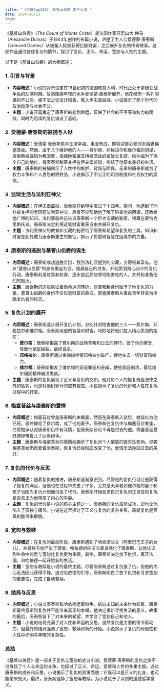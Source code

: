 ```yaml
---
title: "《豆瓣top250》-基督山伯爵 本手大纲 "
date: 2024-10-13
tags: 
---
```

《基督山伯爵》（*The Count of Monte Cristo*）是法国作家亚历山大·仲马（Alexandre Dumas）于1844年创作的长篇小说，讲述了主人公爱德蒙·唐泰斯（Edmond Dantès）从被冤入狱到获得巨额财富，之后展开复仇的传奇故事。这部作品通过错综复杂的情节，探讨了复仇、正义、命运、宽恕与人性的主题。

以下是《基督山伯爵》的大纲概述：

### 1. **引言与背景**
- **内容概述**：小说的背景设定在19世纪初的法国和意大利，时代正处于拿破仑战争后的动荡时期。故事围绕年轻的水手爱德蒙·唐泰斯展开，他在经历一系列阴谋和不公后，被不法之徒设计陷害，冤入伊夫堡监狱。小说揭示了那个时代的政治动荡与社会不公。
- **主题**：小说开篇奠定了唐泰斯的悲剧命运，反映了社会的不平等和权力的腐败，同时为后续的复仇铺设了基础。

### 2. **爱德蒙·唐泰斯的被捕与入狱**
- **内容概述**：爱德蒙·唐泰斯原本生活幸福，事业有成，即将迎娶心爱的未婚妻梅塞苔丝。然而，由于几个嫉妒他的人——费尔南、邓格拉尔和维尔福的阴谋，唐泰斯被诬陷为叛国者，指控他密谋支持被流放的拿破仑复辟。维尔福为了保全自己的地位，将唐泰斯秘密关押在伊夫堡监狱，终结了他原本美好的生活。
- **主题**：唐泰斯的被捕揭示了人性中的嫉妒、背叛与阴谋。无辜的唐泰斯成为了权力斗争和个人恩怨的牺牲品，小说揭示了不公正的司法制度和社会权力的腐败。

### 3. **监狱生活与法利亚神父**
- **内容概述**：在伊夫堡监狱，唐泰斯在绝望中度过了十四年。期间，他遇到了同样被关押的老囚犯法利亚神父，后者不仅帮助他了解了陷害他的阴谋，还教给他广博的知识。法利亚临终前告诉唐泰斯一个巨大宝藏的秘密，埋藏在蒙特克里斯托岛。唐泰斯决定利用这笔财富重获自由并展开复仇。
- **主题**：法利亚神父的教育和宝藏的秘密给了唐泰斯希望和复仇的工具。知识和财富在此处成为唐泰斯重生的象征，揭示了希望和智慧在困境中的力量。

### 4. **唐泰斯的逃脱与基督山伯爵的诞生**
- **内容概述**：唐泰斯成功逃脱监狱，找到法利亚提到的宝藏，变得极其富有。他以“基督山伯爵”的身份重返社会，隐藏自己的过去，开始策划精心设计的复仇行动。唐泰斯利用财富和权谋，逐步接近那些曾经陷害他的人，并开始准备他们的毁灭。
- **主题**：唐泰斯的逃脱象征着他命运的转折，财富和新身份赋予了他复仇的力量。基督山伯爵的身份不仅仅是财富的象征，更是唐泰斯从善良青年转变为冷酷复仇者的标志。

### 5. **复仇计划的展开**
- **内容概述**：唐泰斯逐步展开复仇计划，分别针对陷害他的三人——费尔南、邓格拉尔和维尔福。唐泰斯用他的智慧和财富，巧妙地将他们拉入精心策划的陷阱：
  - **费尔南**：唐泰斯揭露了费尔南的战场背叛和过去的罪行，毁了他的荣誉，导致他家庭破裂，最终自杀。
  - **邓格拉尔**：唐泰斯通过金融操控使邓格拉尔破产，使他失去一切财富和权力。
  - **维尔福**：唐泰斯揭发了维尔福的家庭罪恶和丑闻，使他家庭崩溃，最后维尔福因精神崩溃发疯。
- **主题**：唐泰斯的复仇展现了正义与复仇的交织。他对每个人的报复既是法律之外的惩罚，也是对他们罪行的应有报应。小说揭示了复仇的代价和人性在复仇过程中的转变。

### 6. **梅塞苔丝与唐泰斯的爱情**
- **内容概述**：梅塞苔丝曾是唐泰斯的未婚妻，然而在唐泰斯入狱后，她误以为他已死，最终嫁给了费尔南，成了他的妻子。唐泰斯在复仇中与梅塞苔丝重逢，尽管她承认对唐泰斯仍怀有深情，但唐泰斯已经不再是过去的他。梅塞苔丝最终选择带着儿子远离纷争。
- **主题**：唐泰斯与梅塞苔丝的感情线揭示了复仇对个人情感的毁灭性影响。尽管梅塞苔丝仍然爱着唐泰斯，但复仇已经彻底改变了他，爱情无法挽回过去的美好。

### 7. **复仇的代价与反思**
- **内容概述**：随着复仇的推进，唐泰斯逐渐意识到，尽管他的复仇行动让他获得了报复的满足，但他也在过程中失去了许多。尤其是无辜者如维尔福的妻子和孩子也因为复仇计划而付出了代价。唐泰斯开始反思自己复仇的正当性和复仇是否真正为他带来了内心的平静。
- **主题**：复仇的代价是小说的核心主题之一。唐泰斯的复仇虽然成功，却也让他陷入了孤独与痛苦。小说在这里探讨了正义与复仇的复杂关系，质疑复仇是否真的能带来解脱。

### 8. **宽恕与救赎**
- **内容概述**：在复仇的最后阶段，唐泰斯遇到了哈依德公主（阿里巴巴王子的女儿），并最终与她产生了感情。哈依德的纯洁与善良感化了唐泰斯，让他认识到生命中的爱与宽恕比复仇更为重要。最终，唐泰斯决定放下仇恨，离开法国，和哈依德一起开始新的生活。
- **主题**：宽恕与救赎是小说的最终主题。尽管唐泰斯通过复仇报了仇，但他的内心无法因此获得平静。通过哈依德的引导，唐泰斯明白了放下仇恨和寻求宽恕的重要性，完成了自我救赎。

### 9. **结局与反思**
- **内容概述**：小说以唐泰斯和哈依德远离纷争，航向未知的未来作为结尾。唐泰斯最终意识到复仇并不能带来真正的幸福，他决定重新寻找生活的意义。故事的最后，唐泰斯留下了对未来的希望，并学会了宽恕自己和他人。
- **主题**：小说的结局充满了对人性和命运的反思。虽然复仇是主要的情节驱动力，但最终的结局强调了宽恕、救赎和新的开始。小说揭示了复仇的局限性和人性中光明与黑暗的复杂性。

### **总结**
《基督山伯爵》是一部关于复仇与宽恕的史诗小说。爱德蒙·唐泰斯的复仇之旅不仅展现了个人与命运的斗争，也探讨了正义、命运、爱情和人性的多重主题。通过唐泰斯的成长和反思，小说揭示了复仇的双重面貌：它既可以是正义的化身，也可能带来毁灭。最终，唐泰斯选择了宽恕与救赎，为小说赋予了深刻的道德哲学意义。
